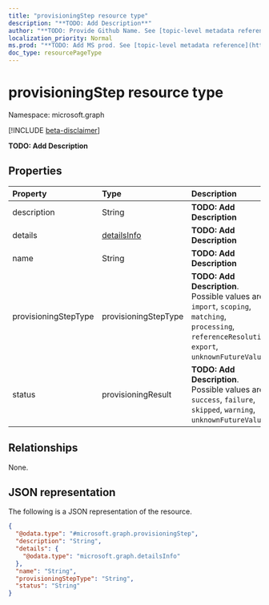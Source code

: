 ```yaml
---
title: "provisioningStep resource type"
description: "**TODO: Add Description**"
author: "**TODO: Provide Github Name. See [topic-level metadata reference](https://msgo.azurewebsites.net/add/document/guidelines/metadata.html#topic-level-metadata)**"
localization_priority: Normal
ms.prod: "**TODO: Add MS prod. See [topic-level metadata reference](https://msgo.azurewebsites.net/add/document/guidelines/metadata.html#topic-level-metadata)**"
doc_type: resourcePageType
---
```


# provisioningStep resource type

Namespace: microsoft.graph

[!INCLUDE [beta-disclaimer](../../includes/beta-disclaimer.md)]

**TODO: Add Description**

## Properties
|Property|Type|Description|
|:---|:---|:---|
|description|String|**TODO: Add Description**|
|details|[detailsInfo](../resources/detailsinfo.md)|**TODO: Add Description**|
|name|String|**TODO: Add Description**|
|provisioningStepType|provisioningStepType|**TODO: Add Description**. Possible values are: `import`, `scoping`, `matching`, `processing`, `referenceResolution`, `export`, `unknownFutureValue`.|
|status|provisioningResult|**TODO: Add Description**. Possible values are: `success`, `failure`, `skipped`, `warning`, `unknownFutureValue`.|

## Relationships
None.

## JSON representation
The following is a JSON representation of the resource.
<!-- {
  "blockType": "resource",
  "@odata.type": "microsoft.graph.provisioningStep"
}
-->
``` json
{
  "@odata.type": "#microsoft.graph.provisioningStep",
  "description": "String",
  "details": {
    "@odata.type": "microsoft.graph.detailsInfo"
  },
  "name": "String",
  "provisioningStepType": "String",
  "status": "String"
}
```

